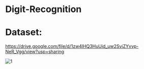 # Digit-Recognition

# Dataset: 

https://drive.google.com/file/d/1zw4lHQ3HuUid_uw2SviZYvvp-NeR_Vgg/view?usp=sharing

![1](https://user-images.githubusercontent.com/102589680/181302376-e5e97592-b134-425d-91ce-0109a452eeb3.png)
